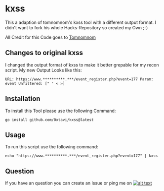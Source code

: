 # kxss
[1.1]: http://i.imgur.com/tXSoThF.png
[1]: https://twitter.com/TobiunddasMoe
This a adaption of tomnomnom's kxss tool with a different output format. I didn't want to fork his whole Hacks-Repository so created my Own ;-)

All Credit for this Code goes to [Tomnomnom](https://github.com/tomnomnom/)

## Changes to original kxss
I changed the output format of kxss to make it better grepable for my recon script. My new Output Looks like this:
```
URL: https://www.**********.***/event_register.php?event=177 Param: event Unfiltered: [" ' < >]
```

## Installation
To install this Tool please use the following Command:
```
go install github.com/0xtavi/kxss@latest
```

## Usage
To run this script use the following command:
```
echo "https://www.**********.***/event_register.php?event=177" | kxss
```

## Question
If you have an question you can create an Issue or ping me on [![alt text][1.1]][1]
